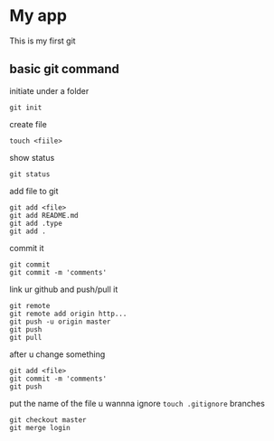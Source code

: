 # My app
This is my first git

## basic git command
initiate under a folder
```
git init
```
create file
```
touch <fiile>
```
show status
```
git status
```
add file to git
```
git add <file>
git add README.md
git add .type
git add .
```
commit it
```
git commit
git commit -m 'comments'
```
link ur github and push/pull it
```
git remote
git remote add origin http...
git push -u origin master
git push
git pull
```
after u change something
```
git add <file>
git commit -m 'comments'
git push
```
put the name of the file u wannna ignore
`touch .gitignore`
branches
```
git checkout master
git merge login
```
